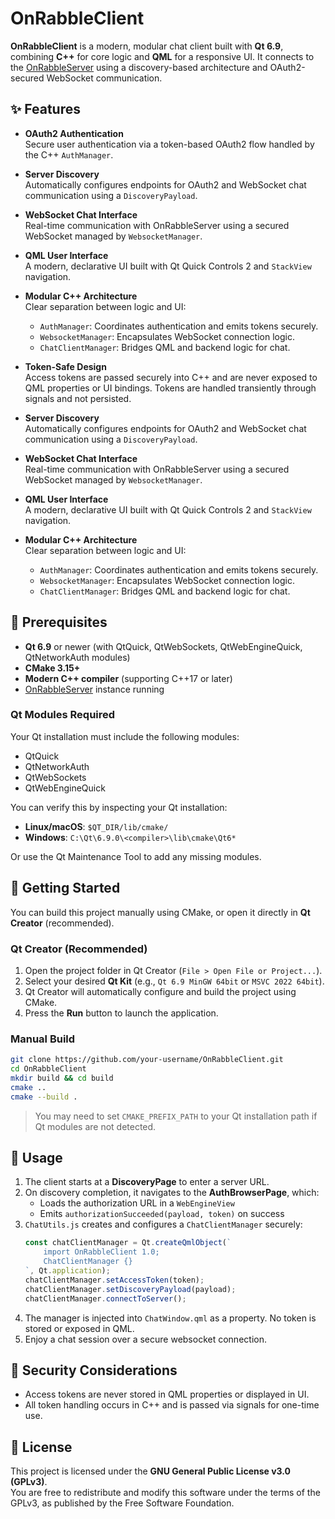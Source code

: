 # OnRabbleClient

**OnRabbleClient** is a modern, modular chat client built with **Qt 6.9**, combining **C++** for core logic and **QML** for a responsive UI. It connects to the [OnRabbleServer](https://github.com/daftpy/OpenRabbleServer) using a discovery-based architecture and OAuth2-secured WebSocket communication.

## ✨ Features

- **OAuth2 Authentication**  
  Secure user authentication via a token-based OAuth2 flow handled by the C++ `AuthManager`.

- **Server Discovery**  
  Automatically configures endpoints for OAuth2 and WebSocket chat communication using a `DiscoveryPayload`.

- **WebSocket Chat Interface**  
  Real-time communication with OnRabbleServer using a secured WebSocket managed by `WebsocketManager`.

- **QML User Interface**  
  A modern, declarative UI built with Qt Quick Controls 2 and `StackView` navigation.

- **Modular C++ Architecture**  
  Clear separation between logic and UI:
  - `AuthManager`: Coordinates authentication and emits tokens securely.
  - `WebsocketManager`: Encapsulates WebSocket connection logic.
  - `ChatClientManager`: Bridges QML and backend logic for chat.

- **Token-Safe Design**  
  Access tokens are passed securely into C++ and are never exposed to QML properties or UI bindings. Tokens are handled transiently through signals and not persisted.

- **Server Discovery**  
  Automatically configures endpoints for OAuth2 and WebSocket chat communication using a `DiscoveryPayload`.

- **WebSocket Chat Interface**  
  Real-time communication with OnRabbleServer using a secured WebSocket managed by `WebsocketManager`.

- **QML User Interface**  
  A modern, declarative UI built with Qt Quick Controls 2 and `StackView` navigation.

- **Modular C++ Architecture**  
  Clear separation between logic and UI:
  - `AuthManager`: Coordinates authentication and emits tokens securely.
  - `WebsocketManager`: Encapsulates WebSocket connection logic.
  - `ChatClientManager`: Bridges QML and backend logic for chat.

## 🔧 Prerequisites

- **Qt 6.9** or newer (with QtQuick, QtWebSockets, QtWebEngineQuick, QtNetworkAuth modules)
- **CMake 3.15+**
- **Modern C++ compiler** (supporting C++17 or later)
- [OnRabbleServer](https://github.com/daftpy/OpenRabbleServer) instance running

### Qt Modules Required

Your Qt installation must include the following modules:

- QtQuick
- QtNetworkAuth
- QtWebSockets
- QtWebEngineQuick

You can verify this by inspecting your Qt installation:

- **Linux/macOS**: `$QT_DIR/lib/cmake/`
- **Windows**: `C:\Qt\6.9.0\<compiler>\lib\cmake\Qt6*`

Or use the Qt Maintenance Tool to add any missing modules.

## 🚀 Getting Started

You can build this project manually using CMake, or open it directly in **Qt Creator** (recommended).

### Qt Creator (Recommended)

1. Open the project folder in Qt Creator (`File > Open File or Project...`).
2. Select your desired **Qt Kit** (e.g., `Qt 6.9 MinGW 64bit` or `MSVC 2022 64bit`).
3. Qt Creator will automatically configure and build the project using CMake.
4. Press the **Run** button to launch the application.

### Manual Build

```bash
git clone https://github.com/your-username/OnRabbleClient.git
cd OnRabbleClient
mkdir build && cd build
cmake ..
cmake --build .
```

> You may need to set `CMAKE_PREFIX_PATH` to your Qt installation path if Qt modules are not detected.

## 🥪 Usage

1. The client starts at a **DiscoveryPage** to enter a server URL.
2. On discovery completion, it navigates to the **AuthBrowserPage**, which:
   - Loads the authorization URL in a `WebEngineView`
   - Emits `authorizationSucceeded(payload, token)` on success
3. `ChatUtils.js` creates and configures a `ChatClientManager` securely:
   ```js
   const chatClientManager = Qt.createQmlObject(`
       import OnRabbleClient 1.0;
       ChatClientManager {}
   `, Qt.application);
   chatClientManager.setAccessToken(token);
   chatClientManager.setDiscoveryPayload(payload);
   chatClientManager.connectToServer();
   ```
4. The manager is injected into `ChatWindow.qml` as a property. No token is stored or exposed in QML.
5. Enjoy a chat session over a secure websocket connection.

## 🔐 Security Considerations

- Access tokens are never stored in QML properties or displayed in UI.
- All token handling occurs in C++ and is passed via signals for one-time use.

## 📃 License

This project is licensed under the **GNU General Public License v3.0 (GPLv3)**.  
You are free to redistribute and modify this software under the terms of the GPLv3, as published by the Free Software Foundation.
